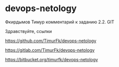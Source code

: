 # devops-netology
Фкирдымов Тимур комментарий к заданию 2.2. GIT

Здравствуйте, ссылки

https://github.com/TimurFk/devops-netology

https://gitlab.com/TimurFk/devops-netology

https://bitbucket.org/timurfk/devops-netology 



